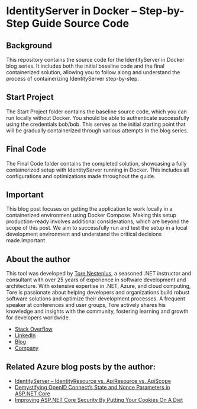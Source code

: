 # IdentityServer in Docker – Step-by-Step Guide Source Code

## Background
This repository contains the source code for the IdentityServer in Docker blog series. It includes both the initial baseline code and the final containerized solution, allowing you to follow along and understand the process of containerizing IdentityServer step-by-step.

## Start Project
The Start Project folder contains the baseline source code, which you can run locally without Docker. You should be able to authenticate successfully using the credentials bob/bob. This serves as the initial starting point that will be gradually containerized through various attempts in the blog series.

## Final Code
The Final Code folder contains the completed solution, showcasing a fully containerized setup with IdentityServer running in Docker. This includes all configurations and optimizations made throughout the guide.

## Important
This blog post focuses on getting the application to work locally in a containerized environment using Docker Compose. Making this setup production-ready involves additional considerations, which are beyond the scope of this post. We aim to successfully run and test the setup in a local development environment and understand the critical decisions made.Important



## About the author
This tool was developed by [Tore Nestenius](https://nestenius.se/), a seasoned .NET instructor and consultant with over 25 years of experience in software development and architecture. With extensive expertise in .NET, Azure, and cloud computing, Tore is passionate about helping developers and organizations build robust software solutions and optimize their development processes. A frequent speaker at conferences and user groups, Tore actively shares his knowledge and insights with the community, fostering learning and growth for developers worldwide.

* [Stack Overflow](https://stackoverflow.com/users/68490/tore-nestenius)
* [LinkedIn](https://www.linkedin.com/in/torenestenius/)
* [Blog](https://nestenius.se/)
* [Company](https://tn-data.se/)

## Related Azure blog posts by the author:
* [IdentityServer – IdentityResource vs. ApiResource vs. ApiScope](https://nestenius.se/net/identityserver-identityresource-vs-apiresource-vs-apiscope/)
* [Demystifying OpenID Connect’s State and Nonce Parameters in ASP.NET Core](https://nestenius.se/net/demystifying-openid-connects-state-and-nonce-parameters-in-asp-net-core/)
* [Improving ASP.NET Core Security By Putting Your Cookies On A Diet](https://nestenius.se/net/improving-asp-net-core-security-by-putting-your-cookies-on-a-diet/)

